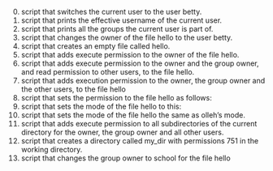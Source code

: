 0. script that switches the current user to the user betty.
1. script that prints the effective username of the current user.
2. script that prints all the groups the current user is part of.
3. script that changes the owner of the file hello to the user betty.
4. script that creates an empty file called hello.
5. script that adds execute permission to the owner of the file hello.
6. script that adds execute permission to the owner and the group owner, and read permission to other users, to the file hello.
7. script that adds execution permission to the owner, the group owner and the other users, to the file hello
8. script that sets the permission to the file hello as follows:
9. script that sets the mode of the file hello to this:
10. script that sets the mode of the file hello the same as olleh’s mode.
11. script that adds execute permission to all subdirectories of the current directory for the owner, the group owner and all other users.
12. script that creates a directory called my_dir with permissions 751 in the working directory.
13. script that changes the group owner to school for the file hello 
